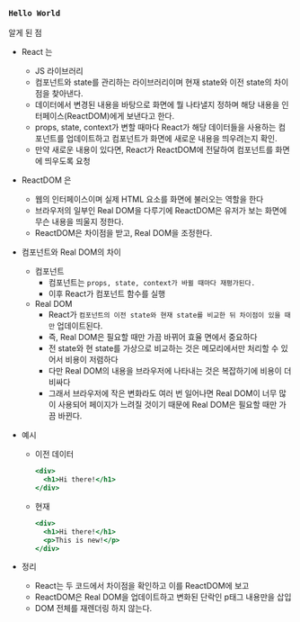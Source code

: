 ### `Hello World`

알게 된 점

- React 는

  - JS 라이브러리
  - 컴포넌트와 state를 관리하는 라이브러리이며 현재 state와 이전 state의 차이점을 찾아낸다.
  - 데이터에서 변경된 내용을 바탕으로 화면에 뭘 나타낼지 정하며 해당 내용을 인터페이스(ReactDOM)에게 보낸다고 한다.
  - props, state, context가 변할 때마다 React가 해당 데이터들을 사용하는 컴포넌트를 업데이트하고 컴포넌트가 화면에 새로운 내용을 띄우려는지 확인.
  - 만약 새로운 내용이 있다면, React가 ReactDOM에 전달하여 컴포넌트를 화면에 띄우도록 요청

- ReactDOM 은

  - 웹의 인터페이스이며 실제 HTML 요소를 화면에 불러오는 역할을 한다
  - 브라우저의 일부인 Real DOM을 다루기에 ReactDOM은 유저가 보는 화면에 무슨 내용을 띄울지 정한다.
  - ReactDOM은 차이점을 받고, Real DOM을 조정한다.

- 컴포넌트와 Real DOM의 차이

  - 컴포넌트
    - 컴포넌트는 `props, state, context가 바뀔 때마다 재평가된다.`
    - 이후 React가 컴포넌트 함수를 실행
  - Real DOM
    - React가 `컴포넌트의 이전 state와 현재 state를 비교한 뒤 차이점이 있을 때만` 업데이트된다.
    - 즉, Real DOM은 필요할 때만 가끔 바뀌어 효율 면에서 중요하다
    - 전 state와 현 state를 가상으로 비교하는 것은 메모리에서만 처리할 수 있어서 비용이 저렴하다
    - 다만 Real DOM의 내용을 브라우저에 나타내는 것은 복잡하기에 비용이 더 비싸다
    - 그래서 브라우저에 작은 변화라도 여러 번 일어나면 Real DOM이 너무 많이 사용되어 페이지가 느려질 것이기 때문에 Real DOM은 필요할 때만 가끔 바뀐다.

- 예시

  - 이전 데이터

    ```jsx
    <div>
      <h1>Hi there!</h1>
    </div>
    ```

  - 현재

    ```jsx
    <div>
      <h1>Hi there!</h1>
      <p>This is new!</p>
    </div>
    ```

- 정리

  - React는 두 코드에서 차이점을 확인하고 이를 ReactDOM에 보고
  - ReactDOM은 Real DOM을 업데이트하고 변화된 단락인 p태그 내용만을 삽입
  - DOM 전체를 재렌더링 하지 않는다.